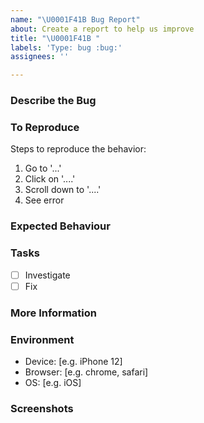 ```yaml
---
name: "\U0001F41B Bug Report"
about: Create a report to help us improve
title: "\U0001F41B "
labels: 'Type: bug :bug:'
assignees: ''

---
```


<!-- These comments automatically delete -->
<!-- **Tip:** Delete parts that are not relevant -->
<!-- Next to Cc:, @ mention users who should be in the loop (this is only required if you specificaly want someone to see this immediatly -->
<!-- otherwise developers will have visibility during the sprint planning meeting -->

### Describe the Bug
<!-- A clear and concise description of what the bug is. -->

### To Reproduce
Steps to reproduce the behavior:
1. Go to '...'
2. Click on '....'
3. Scroll down to '....'
4. See error

### Expected Behaviour
<!-- A clear and concise description of what you expected to happen. -->

### Tasks
- [ ] Investigate
- [ ] Fix

### More Information
<!-- Add any other context about the problem here. -->

### Environment
 - Device: [e.g. iPhone 12]
 - Browser: [e.g. chrome, safari]
 - OS: [e.g. iOS]

### Screenshots
<!-- If applicable, add screenshots to help explain your problem. -->

